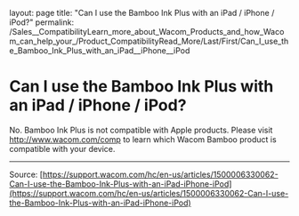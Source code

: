 layout: page
title: "Can I use the Bamboo Ink Plus with an iPad / iPhone / iPod?"
permalink: /Sales__CompatibilityLearn_more_about_Wacom_Products_and_how_Wacom_can_help_your_/Product_CompatibilityRead_More/Last/First/Can_I_use_the_Bamboo_Ink_Plus_with_an_iPad__iPhone__iPod

# Can I use the Bamboo Ink Plus with an iPad / iPhone / iPod?

No. Bamboo Ink Plus is not compatible with Apple products. Please visit http://www.wacom.com/comp to learn which Wacom Bamboo product is compatible with your device.

---
Source: [https://support.wacom.com/hc/en-us/articles/1500006330062-Can-I-use-the-Bamboo-Ink-Plus-with-an-iPad-iPhone-iPod](https://support.wacom.com/hc/en-us/articles/1500006330062-Can-I-use-the-Bamboo-Ink-Plus-with-an-iPad-iPhone-iPod)
